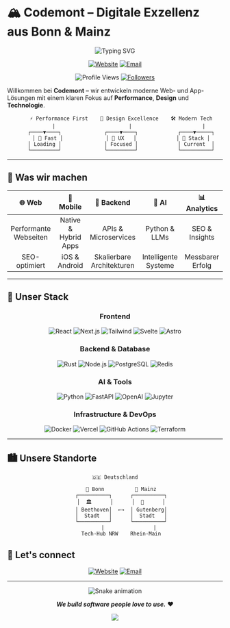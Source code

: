 # 🏔️ Codemont – Digitale Exzellenz aus Bonn & Mainz

<div align="center">

![Typing SVG](https://readme-typing-svg.herokuapp.com/?lines=Build+quality+software;Thoughtful+design;Clean+code;Digital+Excellence&font=Fira%20Code&center=true&width=380&height=50&duration=4000&pause=1000)

[![Website](https://img.shields.io/badge/🌍_Website-codemont.dev-blue?style=for-the-badge&logo=safari&logoColor=white)](https://codemont.dev)
[![Email](https://img.shields.io/badge/📧_Email-info@codemont.dev-red?style=for-the-badge&logo=gmail&logoColor=white)](mailto:info@codemont.dev)

![Profile Views](https://komarev.com/ghpvc/?username=codemont&color=blueviolet&style=for-the-badge)
[![Followers](https://img.shields.io/github/followers/codemont?style=for-the-badge&logo=github&logoColor=white)](https://github.com/codemont)

</div>

Willkommen bei **Codemont** – wir entwickeln moderne Web- und App-Lösungen mit einem klaren Fokus auf **Performance**, **Design** und **Technologie**.

<div align="center">
  
```ascii
    ⚡ Performance First    🎨 Design Excellence    🛠️ Modern Tech
         |                        |                       |
    ┌────▼────┐              ┌────▼────┐             ┌────▼─────┐
    │ 🚀 Fast │              │ 🎯 UX   │             │ 🔧 Stack │
    │ Loading │              │ Focused │             │ Current  │
    └─────────┘              └─────────┘             └──────────┘
```

</div>

---

## 🚀 Was wir machen

<div align="center">

| 🌐 **Web** | 📱 **Mobile** | 🧩 **Backend** | 🤖 **AI** | 📊 **Analytics** | 🤝 **Consulting** |
|:----------:|:-------------:|:--------------:|:----------:|:----------------:|:------------------:|
| Performante Webseiten | Native & Hybrid Apps | APIs & Microservices | Python & LLMs | SEO & Insights | Prototyping bis Scale |
| SEO-optimiert | iOS & Android | Skalierbare Architekturen | Intelligente Systeme | Messbarer Erfolg | Tech-Beratung |

</div>

---

## 🧠 Unser Stack

<div align="center">

### Frontend 
![React](https://img.shields.io/badge/React-20232A?style=for-the-badge&logo=react&logoColor=61DAFB)
![Next.js](https://img.shields.io/badge/Next.js-000000?style=for-the-badge&logo=next.js&logoColor=white)
![Tailwind](https://img.shields.io/badge/Tailwind_CSS-38B2AC?style=for-the-badge&logo=tailwind-css&logoColor=white)
![Svelte](https://img.shields.io/badge/Svelte-4A4A55?style=for-the-badge&logo=svelte&logoColor=FF3E00)
![Astro](https://img.shields.io/badge/Astro-FF5A03?style=for-the-badge&logo=astro&logoColor=white)

### Backend & Database
![Rust](https://img.shields.io/badge/Rust-000000?style=for-the-badge&logo=rust&logoColor=white)
![Node.js](https://img.shields.io/badge/Node.js-43853D?style=for-the-badge&logo=node.js&logoColor=white)
![PostgreSQL](https://img.shields.io/badge/PostgreSQL-316192?style=for-the-badge&logo=postgresql&logoColor=white)
![Redis](https://img.shields.io/badge/Redis-DC382D?style=for-the-badge&logo=redis&logoColor=white)

### AI & Tools
![Python](https://img.shields.io/badge/Python-3776AB?style=for-the-badge&logo=python&logoColor=white)
![FastAPI](https://img.shields.io/badge/FastAPI-005571?style=for-the-badge&logo=fastapi)
![OpenAI](https://img.shields.io/badge/OpenAI-412991?style=for-the-badge&logo=openai&logoColor=white)
![Jupyter](https://img.shields.io/badge/Jupyter-F37626?style=for-the-badge&logo=jupyter&logoColor=white)

### Infrastructure & DevOps
![Docker](https://img.shields.io/badge/Docker-2496ED?style=for-the-badge&logo=docker&logoColor=white)
![Vercel](https://img.shields.io/badge/Vercel-000000?style=for-the-badge&logo=vercel&logoColor=white)
![GitHub Actions](https://img.shields.io/badge/GitHub_Actions-2088FF?style=for-the-badge&logo=github-actions&logoColor=white)
![Terraform](https://img.shields.io/badge/Terraform-623CE4?style=for-the-badge&logo=terraform&logoColor=white)

</div>

---

## 🏙️ Unsere Standorte

<div align="center">

```
🇩🇪 Deutschland

    📍 Bonn          📍 Mainz
    ┌──────────┐      ┌──────────┐
    │  🏛️      │      │  🍷      │
    │ Beethoven│  ←→  │ Gutenberg│
    │  Stadt   │      │  Stadt   │
    └──────────┘      └──────────┘
         |                |
    Tech-Hub NRW    Rhein-Main
```

</div>

## 🤝 Let's connect

<div align="center">

[![Website](https://img.shields.io/badge/Website-codemont.dev-blue?style=for-the-badge&logo=safari&logoColor=white&labelColor=000000)](https://codemont.dev)
[![Email](https://img.shields.io/badge/Email-info@codemont.dev-red?style=for-the-badge&logo=gmail&logoColor=white&labelColor=000000)](mailto:info@codemont.dev)


</div>

---

<div align="center">

![Snake animation](https://raw.githubusercontent.com/codemont/codemont/output/github-contribution-grid-snake.svg)

**_We build software people love to use._** ❤️

<img src="https://readme-typing-svg.herokuapp.com/?lines=Thank+you+for+visiting!;Let's+build+something+amazing!;🚀+Ready+to+collaborate?&font=Fira%20Code&center=true&width=380&height=50&duration=4000&pause=1000">

</div>
